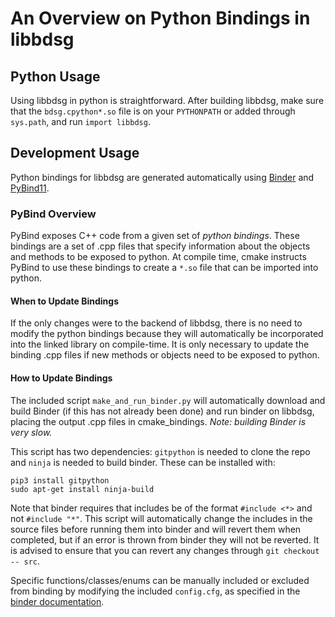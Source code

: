 # An Overview on Python Bindings in libbdsg

## Python Usage

Using libbdsg in python is straightforward.  After building libbdsg, make sure that the `bdsg.cpython*.so` file is on your `PYTHONPATH` or added through `sys.path`, and run `import libbdsg`.

## Development Usage

Python bindings for libbdsg are generated automatically using [Binder](https://github.com/RosettaCommons/binder) and [PyBind11](https://github.com/pybind/pybind11).

### PyBind Overview

PyBind exposes C++ code from a given set of *python bindings*.  These bindings are a set of .cpp files that specify information about the objects and methods to be exposed to python.  At compile time, cmake instructs PyBind to use these bindings to create a `*.so` file that can be imported into python.

#### When to Update Bindings
 
If the only changes were to the backend of libbdsg, there is no need to modify the python bindings because they will automatically be incorporated into the linked library on compile-time. It is only necessary to update the binding .cpp files if new methods or objects need to be exposed to python.

#### How to Update Bindings

The included script `make_and_run_binder.py` will automatically download and build Binder (if this has not already been done) and run binder on libbdsg, placing the output .cpp files in cmake_bindings.  *Note: building Binder is very slow.*

This script has two dependencies: `gitpython` is needed to clone the repo and `ninja` is needed to build binder.  These can be installed with:

```
pip3 install gitpython
sudo apt-get install ninja-build
```

Note that binder requires that includes be of the format `#include <*>` and not `#include "*"`.  This script will automatically change the includes in the source files before running them into binder and will revert them when completed, but if an error is thrown from binder they will not be reverted.  It is advised to ensure that you can revert any changes through `git checkout -- src`.

Specific functions/classes/enums can be manually included or excluded from binding by modifying the included `config.cfg`, as specified in the [binder documentation](https://cppbinder.readthedocs.io/en/latest/config.html#config-file-options).

